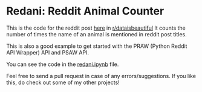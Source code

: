# Redani: Reddit Animal Counter

This is the code for the reddit post [here]() in [r/dataisbeautiful](https://www.reddit.com/r/dataisbeautiful/)
It counts the number of times the name of an animal is mentioned in reddit post titles.

This is also a good example to get started with the PRAW (Python Reddit API Wrapper) API and PSAW API.

You can see the code in the [redani.ipynb](redani.ipynb) file.

Feel free to send a pull request in case of any errors/suggestions. If you like this, do check out some of my other projects!
